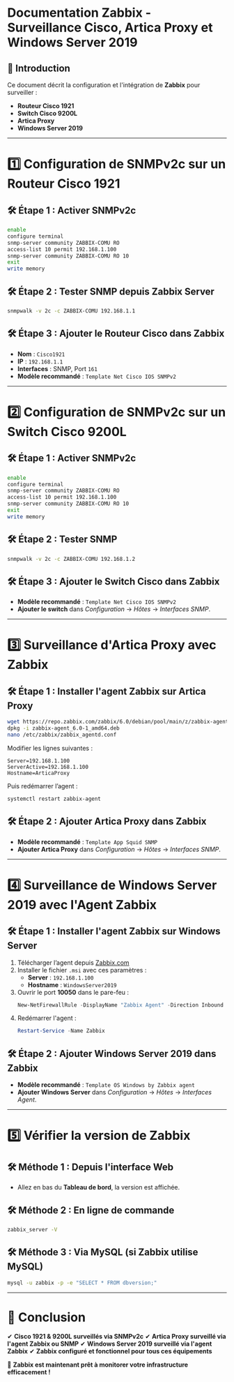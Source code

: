# Documentation Zabbix - Surveillance Cisco, Artica Proxy et Windows Server 2019

## 📌 Introduction
Ce document décrit la configuration et l'intégration de **Zabbix** pour surveiller :
- **Routeur Cisco 1921**
- **Switch Cisco 9200L**
- **Artica Proxy**
- **Windows Server 2019**

---

# 1️⃣ Configuration de SNMPv2c sur un Routeur Cisco 1921

## 🛠️ Étape 1 : Activer SNMPv2c
```bash
enable
configure terminal
snmp-server community ZABBIX-COMU RO
access-list 10 permit 192.168.1.100
snmp-server community ZABBIX-COMU RO 10
exit
write memory
```

## 🛠️ Étape 2 : Tester SNMP depuis Zabbix Server
```bash
snmpwalk -v 2c -c ZABBIX-COMU 192.168.1.1
```

## 🛠️ Étape 3 : Ajouter le Routeur Cisco dans Zabbix
- **Nom** : `Cisco1921`
- **IP** : `192.168.1.1`
- **Interfaces** : SNMP, Port `161`
- **Modèle recommandé** : `Template Net Cisco IOS SNMPv2`

---

# 2️⃣ Configuration de SNMPv2c sur un Switch Cisco 9200L

## 🛠️ Étape 1 : Activer SNMPv2c
```bash
enable
configure terminal
snmp-server community ZABBIX-COMU RO
access-list 10 permit 192.168.1.100
snmp-server community ZABBIX-COMU RO 10
exit
write memory
```

## 🛠️ Étape 2 : Tester SNMP
```bash
snmpwalk -v 2c -c ZABBIX-COMU 192.168.1.2
```

## 🛠️ Étape 3 : Ajouter le Switch Cisco dans Zabbix
- **Modèle recommandé** : `Template Net Cisco IOS SNMPv2`
- **Ajouter le switch** dans *Configuration* → *Hôtes* → *Interfaces SNMP*.

---

# 3️⃣ Surveillance d'Artica Proxy avec Zabbix

## 🛠️ Étape 1 : Installer l'agent Zabbix sur Artica Proxy
```bash
wget https://repo.zabbix.com/zabbix/6.0/debian/pool/main/z/zabbix-agent/zabbix-agent_6.0-1_amd64.deb
dpkg -i zabbix-agent_6.0-1_amd64.deb
nano /etc/zabbix/zabbix_agentd.conf
```
Modifier les lignes suivantes :
```
Server=192.168.1.100
ServerActive=192.168.1.100
Hostname=ArticaProxy
```
Puis redémarrer l’agent :
```bash
systemctl restart zabbix-agent
```

## 🛠️ Étape 2 : Ajouter Artica Proxy dans Zabbix
- **Modèle recommandé** : `Template App Squid SNMP`
- **Ajouter Artica Proxy** dans *Configuration* → *Hôtes* → *Interfaces SNMP*.

---

# 4️⃣ Surveillance de Windows Server 2019 avec l'Agent Zabbix

## 🛠️ Étape 1 : Installer l'agent Zabbix sur Windows Server
1. Télécharger l’agent depuis [Zabbix.com](https://www.zabbix.com/download_agents)
2. Installer le fichier `.msi` avec ces paramètres :
   - **Server** : `192.168.1.100`
   - **Hostname** : `WindowsServer2019`
3. Ouvrir le port **10050** dans le pare-feu :
   ```powershell
   New-NetFirewallRule -DisplayName "Zabbix Agent" -Direction Inbound -Protocol TCP -LocalPort 10050 -Action Allow
   ```
4. Redémarrer l'agent :
   ```powershell
   Restart-Service -Name Zabbix
   ```

## 🛠️ Étape 2 : Ajouter Windows Server 2019 dans Zabbix
- **Modèle recommandé** : `Template OS Windows by Zabbix agent`
- **Ajouter Windows Server** dans *Configuration* → *Hôtes* → *Interfaces Agent*.

---

# 5️⃣ Vérifier la version de Zabbix

## 🛠️ Méthode 1 : Depuis l'interface Web
- Allez en bas du **Tableau de bord**, la version est affichée.

## 🛠️ Méthode 2 : En ligne de commande
```bash
zabbix_server -V
```

## 🛠️ Méthode 3 : Via MySQL (si Zabbix utilise MySQL)
```bash
mysql -u zabbix -p -e "SELECT * FROM dbversion;"
```

---

# 🎯 Conclusion
✔ **Cisco 1921 & 9200L surveillés via SNMPv2c** 
✔ **Artica Proxy surveillé via l'agent Zabbix ou SNMP** 
✔ **Windows Server 2019 surveillé via l'agent Zabbix** 
✔ **Zabbix configuré et fonctionnel pour tous ces équipements** 

🚀 **Zabbix est maintenant prêt à monitorer votre infrastructure efficacement !**

